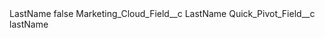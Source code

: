 <?xml version="1.0" encoding="UTF-8"?>
<CustomMetadata xmlns="http://soap.sforce.com/2006/04/metadata" xmlns:xsi="http://www.w3.org/2001/XMLSchema-instance" xmlns:xsd="http://www.w3.org/2001/XMLSchema">
    <label>LastName</label>
    <protected>false</protected>
    <values>
        <field>Marketing_Cloud_Field__c</field>
        <value xsi:type="xsd:string">LastName</value>
    </values>
    <values>
        <field>Quick_Pivot_Field__c</field>
        <value xsi:type="xsd:string">lastName</value>
    </values>
</CustomMetadata>
